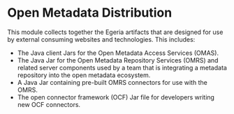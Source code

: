 <!-- SPDX-License-Identifier: Apache-2.0 -->
  
# Open Metadata Distribution

This module collects together the Egeria artifacts that are designed for use by external
consuming websites and technologies.  This includes:

* The Java client Jars for the Open Metadata Access Services (OMAS).
* The Java Jar for the Open Metadata Repository Services (OMRS) and
related server components used by a team that is integrating a metadata
repository into the open metadata ecosystem.
* A Java Jar containing pre-built OMRS connectors for use with the OMRS.
* The open connector framework (OCF) Jar file for developers writing new
OCF connectors.